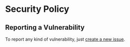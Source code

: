 # Security Policy

## Reporting a Vulnerability

To report any kind of vulnerability, just [create a new issue](https://github.com/Bellisario/deno-qr/issues/new/choose).
